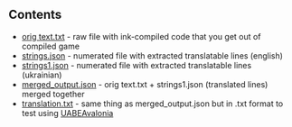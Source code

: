 ## Contents
- [orig text.txt](https://github.com/ivannamal/jsondecompiler/blob/master/orig%20text.txt) - raw file with ink-compiled code that you get out of compiled game  
- [strings.json](https://github.com/ivannamal/jsondecompiler/blob/master/strings.json) - numerated file with extracted translatable lines (english)  
- [strings1.json](https://github.com/ivannamal/jsondecompiler/blob/master/strings1.json) - numerated file with extracted translatable lines (ukrainian)  
- [merged_output.json](https://raw.githubusercontent.com/ivannamal/jsondecompiler/refs/heads/master/merged_output.json) - orig text.txt + strings1.json (translated lines) merged together
- [translation.txt](https://github.com/ivannamal/jsondecompiler/blob/master/translation.txt) - same thing as merged_output.json but in .txt format to test using [UABEAvalonia](https://github.com/nesrak1/UABEA)
